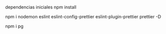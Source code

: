dependencias iniciales
npm install

npm i nodemon eslint eslint-config-prettier eslint-plugin-prettier prettier -D

npm i pg

